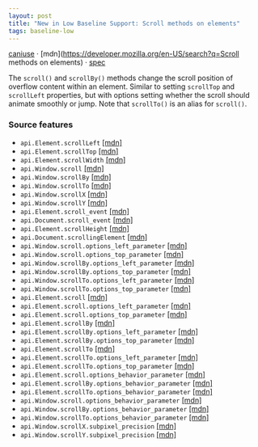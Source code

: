 ```yaml
---
layout: post
title: "New in Low Baseline Support: Scroll methods on elements"
tags: baseline-low
---
```


[caniuse](https://caniuse.com/?search=scroll-elements) · [mdn](https://developer.mozilla.org/en-US/search?q=Scroll methods on elements) · [spec](https://drafts.csswg.org/cssom-view-1/#dom-element-scroll)

The `scroll()` and `scrollBy()` methods change the scroll position of overflow content within an element. Similar to setting `scrollTop` and `scrollLeft` properties, but with options setting whether the scroll should animate smoothly or jump. Note that `scrollTo()` is an alias for `scroll()`.

### Source features

- ``api.Element.scrollLeft`` [[mdn]](https://developer.mozilla.org/en-US/search?q=api.Element.scrollLeft)
- ``api.Element.scrollTop`` [[mdn]](https://developer.mozilla.org/en-US/search?q=api.Element.scrollTop)
- ``api.Element.scrollWidth`` [[mdn]](https://developer.mozilla.org/en-US/search?q=api.Element.scrollWidth)
- ``api.Window.scroll`` [[mdn]](https://developer.mozilla.org/en-US/search?q=api.Window.scroll)
- ``api.Window.scrollBy`` [[mdn]](https://developer.mozilla.org/en-US/search?q=api.Window.scrollBy)
- ``api.Window.scrollTo`` [[mdn]](https://developer.mozilla.org/en-US/search?q=api.Window.scrollTo)
- ``api.Window.scrollX`` [[mdn]](https://developer.mozilla.org/en-US/search?q=api.Window.scrollX)
- ``api.Window.scrollY`` [[mdn]](https://developer.mozilla.org/en-US/search?q=api.Window.scrollY)
- ``api.Element.scroll_event`` [[mdn]](https://developer.mozilla.org/en-US/search?q=api.Element.scroll_event)
- ``api.Document.scroll_event`` [[mdn]](https://developer.mozilla.org/en-US/search?q=api.Document.scroll_event)
- ``api.Element.scrollHeight`` [[mdn]](https://developer.mozilla.org/en-US/search?q=api.Element.scrollHeight)
- ``api.Document.scrollingElement`` [[mdn]](https://developer.mozilla.org/en-US/search?q=api.Document.scrollingElement)
- ``api.Window.scroll.options_left_parameter`` [[mdn]](https://developer.mozilla.org/en-US/search?q=api.Window.scroll.options_left_parameter)
- ``api.Window.scroll.options_top_parameter`` [[mdn]](https://developer.mozilla.org/en-US/search?q=api.Window.scroll.options_top_parameter)
- ``api.Window.scrollBy.options_left_parameter`` [[mdn]](https://developer.mozilla.org/en-US/search?q=api.Window.scrollBy.options_left_parameter)
- ``api.Window.scrollBy.options_top_parameter`` [[mdn]](https://developer.mozilla.org/en-US/search?q=api.Window.scrollBy.options_top_parameter)
- ``api.Window.scrollTo.options_left_parameter`` [[mdn]](https://developer.mozilla.org/en-US/search?q=api.Window.scrollTo.options_left_parameter)
- ``api.Window.scrollTo.options_top_parameter`` [[mdn]](https://developer.mozilla.org/en-US/search?q=api.Window.scrollTo.options_top_parameter)
- ``api.Element.scroll`` [[mdn]](https://developer.mozilla.org/en-US/search?q=api.Element.scroll)
- ``api.Element.scroll.options_left_parameter`` [[mdn]](https://developer.mozilla.org/en-US/search?q=api.Element.scroll.options_left_parameter)
- ``api.Element.scroll.options_top_parameter`` [[mdn]](https://developer.mozilla.org/en-US/search?q=api.Element.scroll.options_top_parameter)
- ``api.Element.scrollBy`` [[mdn]](https://developer.mozilla.org/en-US/search?q=api.Element.scrollBy)
- ``api.Element.scrollBy.options_left_parameter`` [[mdn]](https://developer.mozilla.org/en-US/search?q=api.Element.scrollBy.options_left_parameter)
- ``api.Element.scrollBy.options_top_parameter`` [[mdn]](https://developer.mozilla.org/en-US/search?q=api.Element.scrollBy.options_top_parameter)
- ``api.Element.scrollTo`` [[mdn]](https://developer.mozilla.org/en-US/search?q=api.Element.scrollTo)
- ``api.Element.scrollTo.options_left_parameter`` [[mdn]](https://developer.mozilla.org/en-US/search?q=api.Element.scrollTo.options_left_parameter)
- ``api.Element.scrollTo.options_top_parameter`` [[mdn]](https://developer.mozilla.org/en-US/search?q=api.Element.scrollTo.options_top_parameter)
- ``api.Element.scroll.options_behavior_parameter`` [[mdn]](https://developer.mozilla.org/en-US/search?q=api.Element.scroll.options_behavior_parameter)
- ``api.Element.scrollBy.options_behavior_parameter`` [[mdn]](https://developer.mozilla.org/en-US/search?q=api.Element.scrollBy.options_behavior_parameter)
- ``api.Element.scrollTo.options_behavior_parameter`` [[mdn]](https://developer.mozilla.org/en-US/search?q=api.Element.scrollTo.options_behavior_parameter)
- ``api.Window.scroll.options_behavior_parameter`` [[mdn]](https://developer.mozilla.org/en-US/search?q=api.Window.scroll.options_behavior_parameter)
- ``api.Window.scrollBy.options_behavior_parameter`` [[mdn]](https://developer.mozilla.org/en-US/search?q=api.Window.scrollBy.options_behavior_parameter)
- ``api.Window.scrollTo.options_behavior_parameter`` [[mdn]](https://developer.mozilla.org/en-US/search?q=api.Window.scrollTo.options_behavior_parameter)
- ``api.Window.scrollX.subpixel_precision`` [[mdn]](https://developer.mozilla.org/en-US/search?q=api.Window.scrollX.subpixel_precision)
- ``api.Window.scrollY.subpixel_precision`` [[mdn]](https://developer.mozilla.org/en-US/search?q=api.Window.scrollY.subpixel_precision)
